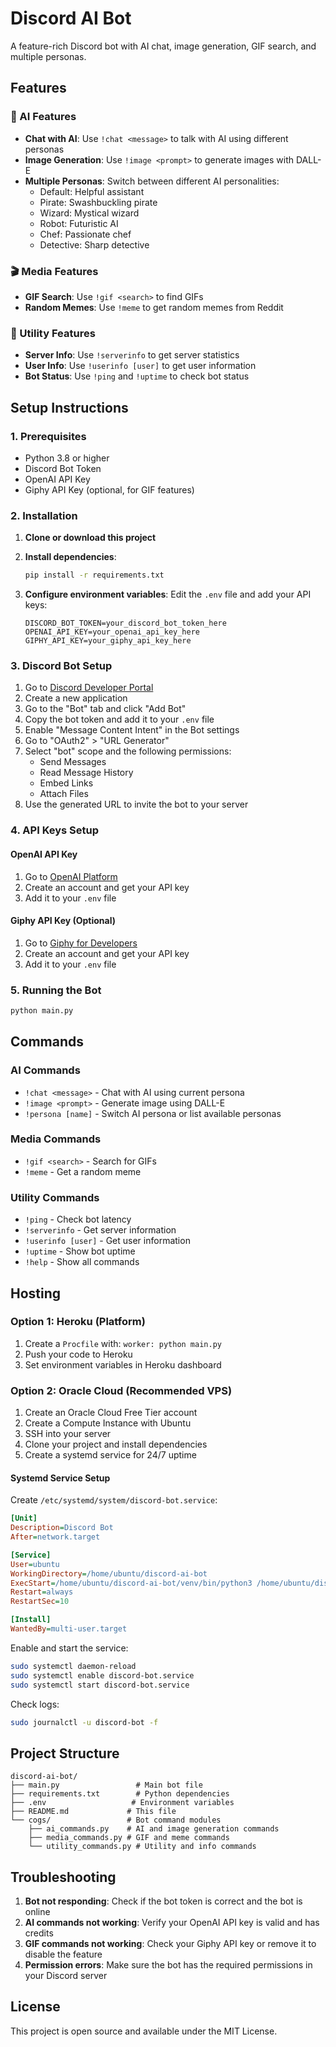 # Discord AI Bot

A feature-rich Discord bot with AI chat, image generation, GIF search, and multiple personas.

## Features

### 🤖 AI Features
- **Chat with AI**: Use `!chat <message>` to talk with AI using different personas
- **Image Generation**: Use `!image <prompt>` to generate images with DALL-E
- **Multiple Personas**: Switch between different AI personalities:
  - Default: Helpful assistant
  - Pirate: Swashbuckling pirate
  - Wizard: Mystical wizard
  - Robot: Futuristic AI
  - Chef: Passionate chef
  - Detective: Sharp detective

### 🎬 Media Features
- **GIF Search**: Use `!gif <search>` to find GIFs
- **Random Memes**: Use `!meme` to get random memes from Reddit

### 🔧 Utility Features
- **Server Info**: Use `!serverinfo` to get server statistics
- **User Info**: Use `!userinfo [user]` to get user information
- **Bot Status**: Use `!ping` and `!uptime` to check bot status

## Setup Instructions

### 1. Prerequisites
- Python 3.8 or higher
- Discord Bot Token
- OpenAI API Key
- Giphy API Key (optional, for GIF features)

### 2. Installation

1. **Clone or download this project**
2. **Install dependencies**:
   ```bash
   pip install -r requirements.txt
   ```

3. **Configure environment variables**:
   Edit the `.env` file and add your API keys:
   ```
   DISCORD_BOT_TOKEN=your_discord_bot_token_here
   OPENAI_API_KEY=your_openai_api_key_here
   GIPHY_API_KEY=your_giphy_api_key_here
   ```

### 3. Discord Bot Setup

1. Go to [Discord Developer Portal](https://discord.com/developers/applications)
2. Create a new application
3. Go to the "Bot" tab and click "Add Bot"
4. Copy the bot token and add it to your `.env` file
5. Enable "Message Content Intent" in the Bot settings
6. Go to "OAuth2" > "URL Generator"
7. Select "bot" scope and the following permissions:
   - Send Messages
   - Read Message History
   - Embed Links
   - Attach Files
8. Use the generated URL to invite the bot to your server

### 4. API Keys Setup

#### OpenAI API Key
1. Go to [OpenAI Platform](https://platform.openai.com/)
2. Create an account and get your API key
3. Add it to your `.env` file

#### Giphy API Key (Optional)
1. Go to [Giphy for Developers](https://developers.giphy.com/)
2. Create an account and get your API key
3. Add it to your `.env` file

### 5. Running the Bot

```bash
python main.py
```

## Commands

### AI Commands
- `!chat <message>` - Chat with AI using current persona
- `!image <prompt>` - Generate image using DALL-E
- `!persona [name]` - Switch AI persona or list available personas

### Media Commands
- `!gif <search>` - Search for GIFs
- `!meme` - Get a random meme

### Utility Commands
- `!ping` - Check bot latency
- `!serverinfo` - Get server information
- `!userinfo [user]` - Get user information
- `!uptime` - Show bot uptime
- `!help` - Show all commands

## Hosting

### Option 1: Heroku (Platform)
1. Create a `Procfile` with: `worker: python main.py`
2. Push your code to Heroku
3. Set environment variables in Heroku dashboard

### Option 2: Oracle Cloud (Recommended VPS)
1. Create an Oracle Cloud Free Tier account
2. Create a Compute Instance with Ubuntu
3. SSH into your server
4. Clone your project and install dependencies
5. Create a systemd service for 24/7 uptime

#### Systemd Service Setup
Create `/etc/systemd/system/discord-bot.service`:
```ini
[Unit]
Description=Discord Bot
After=network.target

[Service]
User=ubuntu
WorkingDirectory=/home/ubuntu/discord-ai-bot
ExecStart=/home/ubuntu/discord-ai-bot/venv/bin/python3 /home/ubuntu/discord-ai-bot/main.py
Restart=always
RestartSec=10

[Install]
WantedBy=multi-user.target
```

Enable and start the service:
```bash
sudo systemctl daemon-reload
sudo systemctl enable discord-bot.service
sudo systemctl start discord-bot.service
```

Check logs:
```bash
sudo journalctl -u discord-bot -f
```

## Project Structure

```
discord-ai-bot/
├── main.py                 # Main bot file
├── requirements.txt        # Python dependencies
├── .env                   # Environment variables
├── README.md             # This file
└── cogs/                 # Bot command modules
    ├── ai_commands.py    # AI and image generation commands
    ├── media_commands.py # GIF and meme commands
    └── utility_commands.py # Utility and info commands
```

## Troubleshooting

1. **Bot not responding**: Check if the bot token is correct and the bot is online
2. **AI commands not working**: Verify your OpenAI API key is valid and has credits
3. **GIF commands not working**: Check your Giphy API key or remove it to disable the feature
4. **Permission errors**: Make sure the bot has the required permissions in your Discord server

## License

This project is open source and available under the MIT License.
